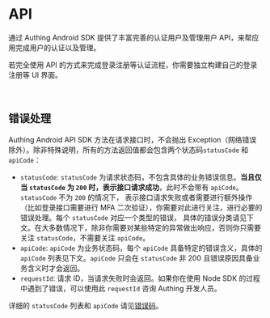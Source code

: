 # API

<LastUpdated/>

通过 Authing Android SDK 提供了丰富完善的认证用户及管理用户 API，来帮应用完成用户的认证以及管理。

若完全使用 API 的方式来完成登录注册等认证流程，你需要独立构建自己的登录注册等 UI 界面。

​	

## 错误处理

Authing Android API SDK 方法在请求接口时，不会抛出 Exception（网络错误除外）。除非特殊说明，所有的方法返回值都会包含两个状态码`statusCode` 和 `apiCode`：

- `statusCode`: `statusCode` 为请求状态码，不包含具体的业务错误信息。**当且仅当 `statusCode` 为 `200` 时，表示接口请求成功**，此时不会带有 `apiCode`。`statusCode` 不为 `200` 的情况下， 表示接口请求失败或者需要进行额外操作（比如登录接口需要进行 MFA 二次验证），你需要对此进行关注，进行必要的错误处理。每个 `statusCode` 对应一个类型的错误， 具体的错误分类请见下文。在大多数情况下，除非你需要对某些特定的异常做出响应，否则你只需要关注 `statusCode`，不需要关注 `apiCode`。
- `apiCode`: `apiCode` 为业务状态码，每个 `apiCode` 具备特定的错误含义，具体的 `apiCode` 列表见下文。`apiCode` 只会在 `statusCode` 非 200 且错误原因具备业务含义时才会返回。
- `requestId`: 请求 ID，当请求失败时会返回。如果你在使用 Node SDK 的过程中遇到了错误，可以使用此 `requestId` 咨询 Authing 开发人员。

详细的 `statusCode` 列表和 `apiCode` 请见[错误码](https://docs.authing.cn/v3/reference/other/error-code.html)。
